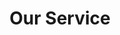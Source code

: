 ---
title: "Our Service"
# watermark text
watermark: "Service"
# page header background image
page_header_image: "images/background/about.jpg"
# meta description
description : "We are professionals with years of experience in Software & Application Development, Process Automation, Cloud and On-Prem Infrastructure Orchestration, Site Reliability and DevOps Practices.<br><br>We can assist you and your team with your solution design and development needs."

layout : "service"
draft : false

############################### service ##############################
service:
  enable : true
  subtitle : "Services"
  title : "Our Services"
  service_item:   
  - title : "Consulting"
    icon : "far fa-comments"
    icon_color : "primary" # available color : primary, yellow, purple, cyan, red, green, orange, blue.
    content : "<br>We will work alongside your company whenever you need a technical opinion or an additional working hand.<br><br>Hire outsourcing services to create standardized SRE, Cloud and DevOps solutions for your business, focusing on the overall delivery speed, scalability, and security of your applications."

  - title : "Software & App Development"
    icon : "fas fa-laptop"
    icon_color : "yellow" # available color : primary, yellow, purple, cyan, red, green, orange, blue.
    content : "We develop cross-platform applications in a variety of programming languages according to your needs.<br><br>We work with a variety of technologies: Java, Node.JS, JavaScript, Go, Dart, Flutter, Terraform, Ansible, etc."

  - title : "Cloud Management as a Service"
    icon : "fas fa-cloud"
    icon_color : "purple" # available color : primary, yellow, purple, cyan, red, green, orange, blue.
    content : "We will develop and maintain your Cloud Infrastructure with automated orchestration and configuration.<br><br>Leave the complex cloud work to us and focus on what really matters."

  - title : "Solution Architectures"
    icon : "far fa-object-ungroup"
    icon_color : "cyan" # available color : primary, yellow, purple, cyan, red, green, orange, blue.
    content : "We will help you design the future architecture of your applications and solutions using Cloud Native Solutions.<br><br>We will help you migrate from older solutions to the cloud and re-architecture it to Microservices, designing all external integrations, as well as designing the CI/CD pipelines for an Evergreen Solution."

  - title : "Sourcing Solutions"
    icon : "fas fa-users"
    icon_color : "red" # available color : primary, yellow, purple, cyan, red, green, orange, blue.
    content : "We will help you with your technical hiring needs, we will find a selection of candidates looking to both cultural and technical fit for your business, looking into both soft and hardskills of these candidates saving you time and money when expanding your business in recruitment efforts."

  - title : "Web Development"
    icon : "fas fa-desktop"
    icon_color : "green" # available color : primary, yellow, purple, cyan, red, green, orange, blue.
    content : "Need an easy to edit website or webapp for your business, let us create a templatised solution for your that automatically publishes and keeps secure backups whenever you edit your solution."
    
  - title : "Hosting by SREs"
    icon : "fas fa-database"
    icon_color : "orange" # available color : primary, yellow, purple, cyan, red, green, orange, blue.
    content : "Stuck trying to decide which hosting solution to use, in what regions to deploy, if caching ir required, security setups? We will manage it for you. Just tell us your requirements to us and we'll setup the best MultiCloud hosting Solution for your needs without overspending."
    
  - title : "Research & Prototyping"
    icon : "fab fa-wpexplorer"
    icon_color : "blue" # available color : primary, yellow, purple, cyan, red, green, orange, blue.
    content : "Looking to develop a new Cloud Native Solution and are not sure how to start?<br><br>We will help you research and develop the prototype for your business idea."


############################### Features #####################################
feature:
  enable : false
  subtitle : "features"
  title : "exclusive features"
  feature_item:
  - title : "Exclusive Design"
    icon : "fas fa-desktop"
    icon_color : "primary" # available color : primary, yellow, purple, cyan, red, green, orange, blue.
    content : "Lorem ipsum dolor sit amet consectetur elit sed do eiusmod tempor incididunt labore dolore magna."
    
  - title : "Easy Customize"
    icon : "fas fa-cogs"
    icon_color : "primary" # available color : primary, yellow, purple, cyan, red, green, orange, blue.
    content : "Lorem ipsum dolor sit amet consectetur elit sed do eiusmod tempor incididunt labore dolore magna."
    
  - title : "Extreme Security"
    icon : "fas fa-shield-alt"
    icon_color : "primary" # available color : primary, yellow, purple, cyan, red, green, orange, blue.
    content : "Lorem ipsum dolor sit amet consectetur elit sed do eiusmod tempor incididunt labore dolore magna."
---